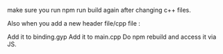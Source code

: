 make sure you run npm run build again after changing c++ files.

Also when you add a new header file/cpp file :

Add it to binding.gyp
Add it to main.cpp
Do npm rebuild and access it via JS.